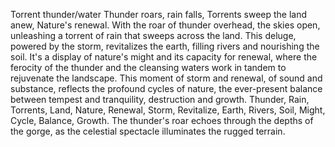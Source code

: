 Torrent thunder/water
Thunder roars, rain falls,
Torrents sweep the land anew,
Nature's renewal.
With the roar of thunder overhead, the skies open, unleashing a torrent of rain that sweeps across the land. This deluge, powered by the storm, revitalizes the earth, filling rivers and nourishing the soil. It's a display of nature's might and its capacity for renewal, where the ferocity of the thunder and the cleansing waters work in tandem to rejuvenate the landscape. This moment of storm and renewal, of sound and substance, reflects the profound cycles of nature, the ever-present balance between tempest and tranquility, destruction and growth.
Thunder, Rain, Torrents, Land, Nature, Renewal, Storm, Revitalize, Earth, Rivers, Soil, Might, Cycle, Balance, Growth.
The thunder's roar echoes through the depths of the gorge, as the celestial spectacle illuminates the rugged terrain.